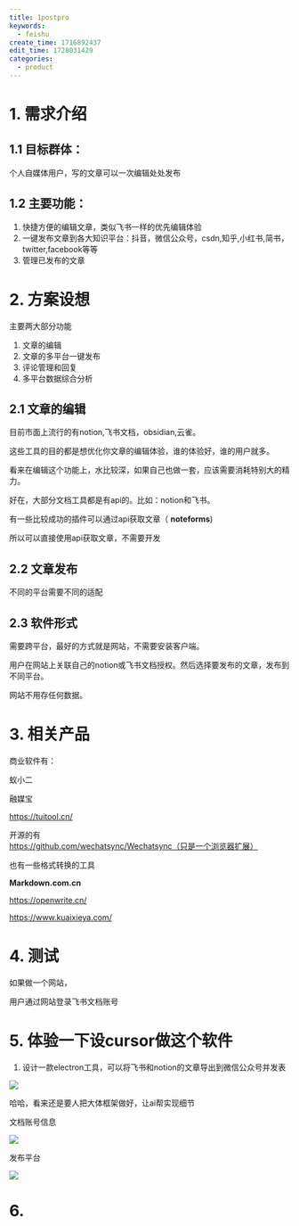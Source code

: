 ```yaml
---
title: 1postpro
keywords:
  - feishu
create_time: 1716892437
edit_time: 1728031429
categories:
  - product
---
```



# 1. 需求介绍

## 1.1 目标群体：

个人自媒体用户，写的文章可以一次编辑处处发布

## 1.2 主要功能：

1. 快捷方便的编辑文章，类似飞书一样的优先编辑体验
2. 一键发布文章到各大知识平台：抖音，微信公众号，csdn,知乎,小红书,简书，twitter,facebook等等
3. 管理已发布的文章 

# 2.  方案设想

主要两大部分功能

1. 文章的编辑
2. 文章的多平台一键发布
3. 评论管理和回复
4. 多平台数据综合分析

## 2.1 文章的编辑

目前市面上流行的有notion,飞书文档，obsidian,云雀。

这些工具的目的都是想优化你文章的编辑体验，谁的体验好，谁的用户就多。

看来在编辑这个功能上，水比较深，如果自己也做一套，应该需要消耗特别大的精力。

好在，大部分文档工具都是有api的。比如：notion和飞书。

有一些比较成功的插件可以通过api获取文章（ **noteforms**)

所以可以直接使用api获取文章，不需要开发

## 2.2 文章发布

不同的平台需要不同的适配

## 2.3 软件形式

需要跨平台，最好的方式就是网站，不需要安装客户端。

用户在网站上关联自己的notion或飞书文档授权。然后选择要发布的文章，发布到不同平台。

网站不用存任何数据。

# 3. 相关产品

商业软件有：

蚁小二

融媒宝

https://tuitool.cn/

开源的有
https://github.com/wechatsync/Wechatsync（只是一个浏览器扩展）

也有一些格式转换的工具

 **Markdown.com.cn**

https://openwrite.cn/

https://www.kuaixieya.com/

# 4. 测试

如果做一个网站，

用户通过网站登录飞书文档账号

# 5. 体验一下设cursor做这个软件

1. 设计一款electron工具，可以将飞书和notion的文章导出到微信公众号并发表

<img src="/assets/HBWybpMy6oxNE7xV7mUcVI8unMc.png" src-width="514" class="markdown-img m-auto" src-height="136" align="center"/>

哈哈，看来还是要人把大体框架做好，让ai帮实现细节

文档账号信息

<img src="/assets/MsywbntnPoPW01xUeZwcGBLvnah.png" src-width="1247" class="markdown-img m-auto" src-height="543" align="center"/>

发布平台

<img src="/assets/KNIHbddZAoNwkbxk8yEcOuj5nQc.png" src-width="486" class="markdown-img m-auto" src-height="421" align="center"/>

# 6. 

